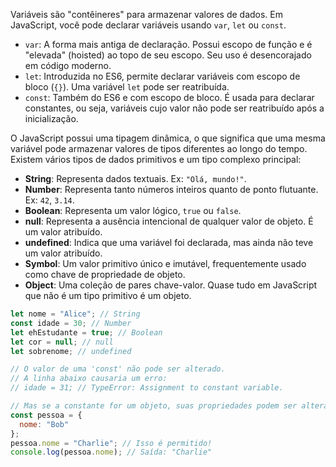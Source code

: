 Variáveis são "contêineres" para armazenar valores de dados. Em JavaScript, você pode declarar variáveis usando `var`, `let` ou `const`.

- `var`: A forma mais antiga de declaração. Possui escopo de função e é "elevada" (hoisted) ao topo de seu escopo. Seu uso é desencorajado em código moderno.
- `let`: Introduzida no ES6, permite declarar variáveis com escopo de bloco (`{}`). Uma variável `let` pode ser reatribuída.
- `const`: Também do ES6 e com escopo de bloco. É usada para declarar constantes, ou seja, variáveis cujo valor não pode ser reatribuído após a inicialização.

O JavaScript possui uma tipagem dinâmica, o que significa que uma mesma variável pode armazenar valores de tipos diferentes ao longo do tempo. Existem vários tipos de dados primitivos e um tipo complexo principal:

-   **String**: Representa dados textuais. Ex: `"Olá, mundo!"`.
-   **Number**: Representa tanto números inteiros quanto de ponto flutuante. Ex: `42`, `3.14`.
-   **Boolean**: Representa um valor lógico, `true` ou `false`.
-   **null**: Representa a ausência intencional de qualquer valor de objeto. É um valor atribuído.
-   **undefined**: Indica que uma variável foi declarada, mas ainda não teve um valor atribuído.
-   **Symbol**: Um valor primitivo único e imutável, frequentemente usado como chave de propriedade de objeto.
-   **Object**: Uma coleção de pares chave-valor. Quase tudo em JavaScript que não é um tipo primitivo é um objeto.

```javascript
let nome = "Alice"; // String
const idade = 30; // Number
let ehEstudante = true; // Boolean
let cor = null; // null
let sobrenome; // undefined

// O valor de uma 'const' não pode ser alterado.
// A linha abaixo causaria um erro:
// idade = 31; // TypeError: Assignment to constant variable.

// Mas se a constante for um objeto, suas propriedades podem ser alteradas.
const pessoa = {
  nome: "Bob"
};
pessoa.nome = "Charlie"; // Isso é permitido!
console.log(pessoa.nome); // Saída: "Charlie"
```

